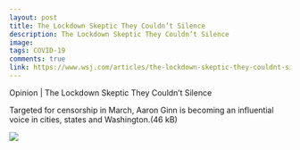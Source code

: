 ```yaml
---
layout: post
title: The Lockdown Skeptic They Couldn’t Silence
description: The Lockdown Skeptic They Couldn’t Silence
image: 
tags: COVID-19
comments: true
link: https://www.wsj.com/articles/the-lockdown-skeptic-they-couldnt-silence-11589566245?shareToken=stc6812482fc1343bc83e7253c7bebe12a&reflink=article_email_share
---
```

Opinion | The Lockdown Skeptic They Couldn’t Silence

Targeted for censorship in March, Aaron Ginn is becoming an influential
voice in cities, states and Washington.(46 kB)

![](https://lh6.googleusercontent.com/poOz7fbYv3jCc66zlLn0qLFJp3Wd-VRZMM3xet8RksHvXWcvHYOROm-FrJGxOT4V7WW6HOikbzKzMvKw75VX5EJH1wQDT72aErBlIgsiuOur-Rt87Ws=w1280)
